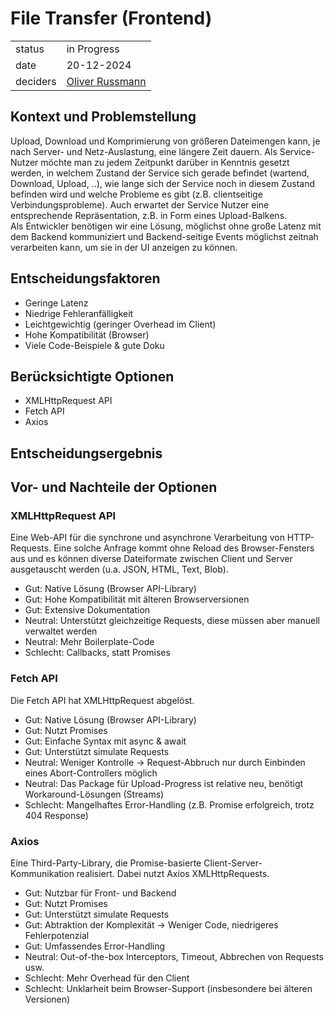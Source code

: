 # File Transfer (Frontend)

|          |                                                            |
| -------- | ---------------------------------------------------------- |
| status   | in Progress                                                |
| date     | 20-12-2024                                                 |
| deciders | [Oliver Russmann](https://github.com/orussmann) |

## Kontext und Problemstellung
Upload, Download und Komprimierung von größeren Dateimengen kann, je nach Server- und Netz-Auslastung, eine längere Zeit dauern. Als Service-Nutzer möchte man zu jedem Zeitpunkt darüber in Kenntnis gesetzt werden,
in welchem Zustand der Service sich gerade befindet (wartend, Download, Upload, ..), wie lange sich der Service noch in diesem Zustand befinden wird und welche Probleme es gibt (z.B. clientseitige Verbindungsprobleme).
Auch erwartet der Service Nutzer eine entsprechende Repräsentation, z.B. in Form eines Upload-Balkens.<br>
Als Entwickler benötigen wir eine Lösung, möglichst ohne große Latenz mit dem Backend kommuniziert und Backend-seitige Events möglichst zeitnah verarbeiten kann, um sie in der UI anzeigen zu können.


## Entscheidungsfaktoren
- Geringe Latenz
- Niedrige Fehleranfälligkeit
- Leichtgewichtig (geringer Overhead im Client)
- Hohe Kompatibilität (Browser)
- Viele Code-Beispiele & gute Doku

## Berücksichtigte Optionen
- XMLHttpRequest API
- Fetch API
- Axios


## Entscheidungsergebnis


## Vor- und Nachteile der Optionen

### XMLHttpRequest API
Eine Web-API für die synchrone und asynchrone Verarbeitung von HTTP-Requests.
Eine solche Anfrage kommt ohne Reload des Browser-Fensters aus und es können diverse Dateiformate zwischen Client und Server ausgetauscht werden (u.a. JSON, HTML, Text, Blob).

- Gut: Native Lösung (Browser API-Library)
- Gut: Hohe Kompatibilität mit älteren Browserversionen
- Gut: Extensive Dokumentation 
- Neutral: Unterstützt gleichzeitige Requests, diese müssen aber manuell verwaltet werden
- Neutral: Mehr Boilerplate-Code
- Schlecht: Callbacks, statt Promises

### Fetch API
Die Fetch API hat XMLHttpRequest abgelöst.

- Gut: Native Lösung (Browser API-Library)
- Gut: Nutzt Promises
- Gut: Einfache Syntax mit async & await
- Gut: Unterstützt simulate Requests
- Neutral: Weniger Kontrolle -> Request-Abbruch nur durch Einbinden eines Abort-Controllers möglich
- Neutral: Das Package für Upload-Progress ist relative neu, benötigt Workaround-Lösungen (Streams) 
- Schlecht: Mangelhaftes Error-Handling (z.B. Promise erfolgreich, trotz 404 Response)

### Axios
Eine Third-Party-Library, die Promise-basierte Client-Server-Kommunikation realisiert. Dabei nutzt Axios XMLHttpRequests.

- Gut: Nutzbar für Front- und Backend
- Gut: Nutzt Promises
- Gut: Unterstützt simulate Requests
- Gut: Abtraktion der Komplexität -> Weniger Code, niedrigeres Fehlerpotenzial
- Gut: Umfassendes Error-Handling
- Neutral: Out-of-the-box Interceptors, Timeout, Abbrechen von Requests usw.
- Schlecht: Mehr Overhead für den Client
- Schlecht: Unklarheit beim Browser-Support (insbesondere bei älteren Versionen)
